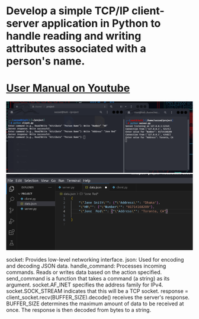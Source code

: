 # Develop a simple TCP/IP client-server application in Python to handle reading and writing attributes associated with a person's name.

# <a href="https://www.youtube.com/watch?v=j4H9RSkBhS4">User Manual on Youtube</a>

<div align="center">
  <img src="img/1.png" >
  <img src="img/2.png" >
</div>

socket: Provides low-level networking interface.
json: Used for encoding and decoding JSON data.
handle_command: Processes incoming commands. Reads or writes data based on the action specified.
send_command is a function that takes a command (a string) as its argument.
socket.AF_INET specifies the address family for IPv4. socket.SOCK_STREAM indicates that this will be a TCP socket.
response = client_socket.recv(BUFFER_SIZE).decode() receives the server's response. BUFFER_SIZE determines the maximum amount of data to be received at once. The response is then decoded from bytes to a string.
